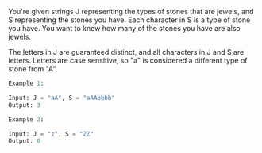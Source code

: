 You're given strings J representing the types of stones that are jewels, and S representing the stones 
you have.  Each character in S is a type of stone you have.  You want to know how many of the stones 
you have are also jewels.

The letters in J are guaranteed distinct, and all characters in J and S are letters. Letters are case sensitive, so "a" is considered a different type of stone from "A".

```python 
Example 1:

Input: J = "aA", S = "aAAbbbb"
Output: 3

Example 2:

Input: J = "z", S = "ZZ"
Output: 0
```